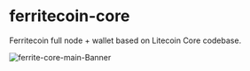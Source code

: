 # ferritecoin-core
Ferritecoin full node + wallet based on Litecoin Core codebase.

![ferrite-core-main-Banner](https://user-images.githubusercontent.com/101822992/204110618-ad17fd02-fe5a-48f1-b32f-7681b288f517.png)
